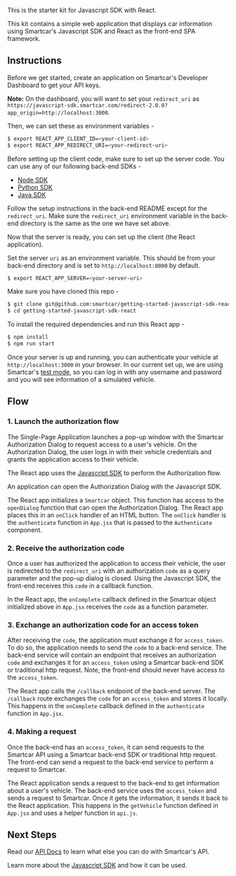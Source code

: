 This is the starter kit for Javascript SDK with React.

This kit contains a simple web application that displays car information using Smartcar's Javascript SDK and React as the front-end SPA framework.

## Instructions
Before we get started, create an application on Smartcar's Developer Dashboard to get your API keys.

**Note:** On the dashboard, you will want to set your `redirect_uri` as `https://javascript-sdk.smartcar.com/redirect-2.0.0?app_origin=http://localhost:3000`.

Then, we can set these as environment variables -
```bash
$ export REACT_APP_CLIENT_ID=<your-client-id>
$ export REACT_APP_REDIRECT_URI=<your-redirect-uri>
```

Before setting up the client code, make sure to set up the server code. You can use any of our following back-end SDKs -
* [Node SDK](https://github.com/smartcar/getting-started-node-sdk/tree/add-starter-kit)
* [Python SDK](https://github.com/smartcar/getting-started-python-sdk/tree/add-starter-kit)
* [Java SDK](https://github.com/smartcar/getting-started-java-sdk)

Follow the setup instructions in the back-end README except for the `redirect_uri`. Make sure the `redirect_uri` environment variable in the back-end directory is the same as the one we have set above.

Now that the server is ready, you can set up the client (the React application).

Set the server `uri` as an environment variable. This should be from your back-end directory and is set to `http://localhost:8000` by default.
```bash
$ export REACT_APP_SERVER=<your-server-uri>
```
Make sure you have cloned this repo -
```bash
$ git clone git@github.com:smartcar/getting-started-javascript-sdk-react.git
$ cd getting-started-javascript-sdk-react
```
To install the required dependencies and run this React app -
```bash
$ npm install
$ npm run start
```

Once your server is up and running, you can authenticate your vehicle at `http://localhost:3000` in your browser. In our current set up, we are using Smartcar's [test mode](https://smartcar.com), so you can log in with any username and password and you will see information of a simulated vehicle.

## Flow
### 1. Launch the authorization flow
The Single-Page Application launches a pop-up window with the Smartcar Authorization Dialog to request access to a user's vehicle. On the Authorization Dialog, the user logs in with their vehicle credentials and grants the application access to their vehicle.

The React app uses the [Javascript SDK](https://github.com/smartcar/javascript-sdk) to perform the Authorization flow.

An application can open the Authorization Dialog with the Javascript SDK.

The React app initializes a `Smartcar` object. This function has access to the `openDialog` function that can open the Authorization Dialog. The React app places this in an `onClick` handler of an HTML button. The `onClick` handler is the `authenticate` function in `App.jsx` that is passed to the `Authenticate` component.

### 2. Receive the authorization code

Once a user has authorized the application to access their vehicle, the user is redirected to the `redirect_uri` with an authorization `code` as a query parameter and the pop-up dialog is closed. Using the Javascript SDK, the front-end receives this `code` in a callback function.

In the React app, the `onComplete` callback defined in the Smartcar object initialized above in `App.jsx` receives the `code` as a function parameter.

### 3. Exchange an authorization code for an access token

After receiving the `code`, the application must exchange it for `access_token`. To do so, the application needs to send the `code` to a back-end service. The back-end service will contain an endpoint that receives an authorization `code` and exchanges it for an `access_token` using a Smartcar back-end SDK or traditional http request. Note, the front-end should never have access to the `access_token`.

The React app calls the `/callback` endpoint of the back-end server. The `/callback` route exchanges the `code` for an `access_token` and stores it locally. This happens in the `onComplete` callback defined in the `authenticate` function in `App.jsx`.

### 4. Making a request
Once the back-end has an `access_token`, it can send requests to the Smartcar API using a Smartcar back-end SDK or traditional http request. The front-end can send a request to the back-end service to perform a request to Smartcar.

The React application sends a request to the back-end to get information about a user's vehicle. The back-end service uses the `access_token` and sends a request to Smartcar. Once it gets the information, it sends it back to the React application. This happens in the `getVehicle` function defined in `App.jsx` and uses a helper function in `api.js`.

## Next Steps
Read our [API Docs](https://smartcar.com/docs) to learn what else you can do with Smartcar's API.

Learn more about the [Javascript SDK](https://github.com/smartcar/javascript-sdk) and how it can be used.
